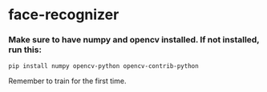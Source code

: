 # face-recognizer
### Make sure to have numpy and opencv installed. If not installed, run this:
`pip install numpy opencv-python opencv-contrib-python`  
  
Remember to train for the first time.
